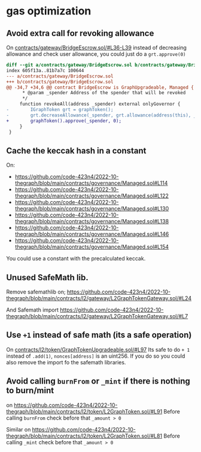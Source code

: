 # gas optimization

## Avoid extra call for revoking allowance

On [contracts/gateway/BridgeEscrow.sol/#L36-L39](https://github.com/code-423n4/2022-10-thegraph/blob/main/contracts/gateway/BridgeEscrow.sol/#L36-L39) instead of decreasing allowance and check user allowance, you could just do a `grt.approve(0)`

```diff
diff --git a/contracts/gateway/BridgeEscrow.sol b/contracts/gateway/BridgeEscrow.sol
index 605f13a..81b7a7c 100644
--- a/contracts/gateway/BridgeEscrow.sol
+++ b/contracts/gateway/BridgeEscrow.sol
@@ -34,7 +34,6 @@ contract BridgeEscrow is GraphUpgradeable, Managed {
      * @param _spender Address of the spender that will be revoked
      */
     function revokeAll(address _spender) external onlyGovernor {
-        IGraphToken grt = graphToken();
-        grt.decreaseAllowance(_spender, grt.allowance(address(this), _spender));
+        graphToken().approve(_spender, 0);
     }
 }
 ```

 ## Cache the keccak hash in a constant

 On:
 - https://github.com/code-423n4/2022-10-thegraph/blob/main/contracts/governance/Managed.sol#L114
 - https://github.com/code-423n4/2022-10-thegraph/blob/main/contracts/governance/Managed.sol#L122
 - https://github.com/code-423n4/2022-10-thegraph/blob/main/contracts/governance/Managed.sol#L130
 - https://github.com/code-423n4/2022-10-thegraph/blob/main/contracts/governance/Managed.sol#L138
 - https://github.com/code-423n4/2022-10-thegraph/blob/main/contracts/governance/Managed.sol#L146
 - https://github.com/code-423n4/2022-10-thegraph/blob/main/contracts/governance/Managed.sol#L154

 You could use a constant with the precalculated keccak.


## Unused SafeMath lib.

Remove safemathlib on; 
https://github.com/code-423n4/2022-10-thegraph/blob/main/contracts/l2/gateway/L2GraphTokenGateway.sol/#L24

And Safemath import
https://github.com/code-423n4/2022-10-thegraph/blob/main/contracts/l2/gateway/L2GraphTokenGateway.sol/#L7


## Use `+1` instead of safe math (its a safe operation)
On [contracts/l2/token/GraphTokenUpgradeable.sol/#L97](https://github.com/code-423n4/2022-10-thegraph/blob/main/contracts/l2/token/GraphTokenUpgradeable.sol/#L97)
Its safe to do `+ 1` instead of `.add(1)`, `nonces[address]` is an uint256.
If you do so you could also remove the import fo the safemath libraries.

## Avoid calling `burnFrom` or `_mint` if there is nothing to burn/mint
on https://github.com/code-423n4/2022-10-thegraph/blob/main/contracts/l2/token/L2GraphToken.sol/#L91
Before calling `burnFrom` check before that `_amount > 0`

Similar on https://github.com/code-423n4/2022-10-thegraph/blob/main/contracts/l2/token/L2GraphToken.sol/#L81
Before calling `_mint` check before that `_amount > 0`